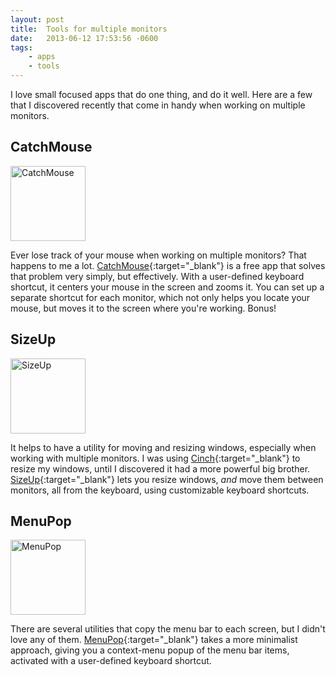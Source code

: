 ```yaml
---
layout: post
title:  Tools for multiple monitors
date:   2013-06-12 17:53:56 -0600
tags:
    - apps
    - tools
---
```


I love small focused apps that do one thing, and do it well. Here are a few that I discovered recently that come in handy when working on multiple monitors.

## CatchMouse

<a href="http://ftnew.com/catchmouse.html" target="_blank"><img class="      alignleft" title="CatchMouse" alt="CatchMouse" src="http://a5.mzstatic.com/us/r1000/087/Purple/v4/31/87/e8/3187e836-3305-5b22-8631-83f608442d10/icon.175x175-75.png" width="120" height="auto" /></a>

Ever lose track of your mouse when working on multiple monitors? That happens to me a lot. [CatchMouse](http://ftnew.com/catchmouse.html){:target="_blank"} is a free app that solves that problem very simply, but effectively. With a user-defined keyboard shortcut, it centers your mouse in the screen and zooms it. You can set up a separate shortcut for each monitor, which not only helps you locate your mouse, but moves it to the screen where you're working. Bonus!

## SizeUp

<a href="http://www.irradiatedsoftware.com/sizeup/" target="_blank"><img class="   alignleft" title="SizeUp" alt="SizeUp" src="http://www.irradiatedsoftware.com/images/app-sizeup.png" width="120" height="auto" /></a>

It helps to have a utility for moving and resizing windows, especially when working with multiple monitors. I was using [Cinch](http://www.irradiatedsoftware.com/cinch/){:target="_blank"} to resize my windows, until I discovered it had a more powerful big brother. [SizeUp](http://www.irradiatedsoftware.com/sizeup/){:target="_blank"} lets you resize windows, *and* move them between monitors, all from the keyboard, using customizable keyboard shortcuts.

## MenuPop

<a href="http://www.binarybakery.com/product.php?app=menupop" target="_blank"><img class="alignleft" title="MenuPop" alt="MenuPop" src="http://www.binarybakery.com/images/mp-main.png" width="120" height="auto" /></a>

There are several utilities that copy the menu bar to each screen, but I didn't love any of them. [MenuPop](http://www.binarybakery.com/product.php?app=menupop){:target="_blank"} takes a more minimalist approach, giving you a context-menu popup of the menu bar items, activated with a user-defined keyboard shortcut.
